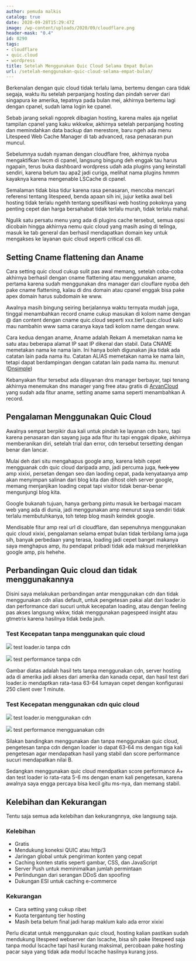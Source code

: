 ```yaml
---
author: pemuda malkis
catalog: true
date: 2020-09-28T15:29:47Z
image: /wp-content/uploads/2020/09/cloudflare.png
header-mask: "0.4"
id: 8290
tags:
- cloudflare
- quic.cloud
- wordpress
title: Setelah Menggunakan Quic Cloud Selama Empat Bulan
url: /setelah-menggunakan-quic-cloud-selama-empat-bulan/
---
```


Berkenalan dengan quic cloud tidak terlalu lama, bertemu dengan cara tidak segaja, waktu itu setelah perpanjang hosting dan pindah server dari singapura ke amerika, tepatnya pada bulan mei, akhirnya bertemu lagi dengan cpanel, sudah lama login ke cpanel.

Sebab jarang sekali ngoprek dibagian hosting, karena males aja ngeliat tampilan cpanel yang kaku wkkwkw, akhirnya setelah perpanjang hosting dan memindahkan data backup dan merestore, baru ngeh ada menu Litespeed Web Cache Manager di tab advanced, rasa penasaran pun muncul.

Sebelumnya sudah nyaman dengan cloudflare free, akhirnya nyoba mengaktifkan lwcm di cpanel, langsung bingung deh enggak tau harus ngapain, terus buka dashboard wordpress udah ada plugins yang keinstall sendiri, karena belum tau apa2 jadi curiga, melihat nama plugins hmmm kayaknya karena mengenable LSCache di cpanel.

Semalaman tidak bisa tidur karena rasa penasaran, mencoba mencari referensi tentang litespeed, benda apaan sih ini, jujur ketika awal beli hosting tidak terlalu ngehh tentang spesifikasi web hosting pokoknya yang penting cepet dan harga bersahabat tidak terlalu murah, tidak terlalu mahal.

Ngulik satu persatu menu yang ada di plugins cache tersebut, semua opsi dicobain hingga akhirnya nemu quic cloud yang masih asing di telinga, masuk ke tab general dan berhasil mendapatkan domain key untuk mengakses ke layanan quic cloud seperti critical css dll.

## Setting Cname flattening dan Aname

Cara setting quic cloud cukup sulit pas awal memang, setelah coba-coba akhirnya berhasil dengan cname flattening atau menggunakan aname, pertama karena sudah menggunakan dns manager dari clouflare nyoba deh pake cname flattening, kalau di dns domain atau cpanel enggak bisa pake apex domain harus subdomain ke www.

Awalnya masih bingung seiring berjalannya waktu ternyata mudah juga, tinggal menambahkan record cname cukup masukan di kolom name dengan @ dan content dengan cname quic.cloud seperti xxx.tier1.quic.cloud kalo mau nambahin www sama caranya kaya tadi kolom name dengan www.

Cara kedua dengan aname, Aname adalah Rekam A memetakan nama ke satu atau beberapa alamat IP saat IP dikenal dan stabil. Data CNAME memetakan nama ke nama lain. Ini hanya boleh digunakan jika tidak ada catatan lain pada nama itu. Catatan ALIAS memetakan nama ke nama lain, tetapi dapat berdampingan dengan catatan lain pada nama itu. menurut (<a rel="noreferrer noopener" href="https://support.dnsimple.com/articles/differences-between-a-cname-alias-url/#:\~:text=The%20A%20record%20maps%20a,other%20records%20on%20that%20name." target="_blank">Dnsimple</a>)

Kebanyakan fitur tersebut ada dilayanan dns manager berbayar, tapi tenang akhirnya menemukan dns manager yang free atau gratis di <a rel="noreferrer noopener" href="https://www.arvancloud.com/en/products/dns" data-type="URL" data-id="https://www.arvancloud.com/en/products/dns" target="_blank">ArvanCloud</a> yang sudah ada fitur aname, setting aname sama seperti menambahkan A record.

## Pengalaman Menggunakan Quic Cloud

Awalnya sempat berpikir dua kali untuk pindah ke layanan cdn baru, tapi karena penasaran dan sayang juga ada fitur itu tapi enggak dipake, akhirnya memberanikan diri, setelah trial dan error, cdn tersebut tersetting dengan benar dan lancar.

Mulai deh dari situ mengahapus google amp, karena lebih cepet mengguanak cdn quic cloud daripada amp, jadi percuma juga, <s>fuck you</s> amp xixixi, persetan dengan seo dan laoding cepat, pada kenyataanya amp akan menyimpan salinan dari blog kita dan dihost oleh server google, memang menjanjikan loading cepat tapi visitor tidak benar-benar mengunjungi blog kita.

Google bukanah tujuan, hanya gerbang pintu masuk ke berbagai macam web yang ada di dunia, jadi menggunakan amp menurut saya sendiri tidak terlalu membutuhkanya, toh tetep blog masih keindek google.

Mendisable fitur amp real url di cloudflare, dan sepenuhnya menggunakan quic cloud xixixi, pengalaman selama empat bulan tidak terbilang lama juga sih, banyak perbedaan yang terasa, loading jadi cepet banget makanya saya menghapus amp, itu pendapat pribadi tidak ada maksud menjelekkan google amp, pis hehehe.

## Perbandingan Quic cloud dan tidak menggunakannya

Disini saya melakukan perbandingan antar menggunakan cdn dan tidak menggunakan cdn alias default, untuk pengetesan pakai alat dari loader.io dan performance dari sucuri untuk kecepatan loading, atau dengan feeling pas akses langsung wkkw, tidak menggunakan pagespeed insight atau gtmetrix karena hasilnya tidak beda jauh.

### Test Kecepatan tanpa menggunakan quic cloud<figure class="wp-block-image size-large">


![](https://wildanfauzy.com/wp-content/uploads/2020/09/performa-no-cdn-min.png?resize=768%2C432&ssl=1)
test loader.io tanpa cdn 

![](https://wildanfauzy.com/wp-content/uploads/2020/09/tanpa-cdn-min.png?resize=768%2C432&ssl=1)
test performance tanpa cdn

Gambar diatas adalah hasil tets tanpa menggunakan cdn, server hosting ada di amerika jadi akses dari amerika dan kanada cepat, dan hasil test dari loader.io mendaptkan rata-tasa 63-64 lumayan cepet dengan konfigurasi 250 client over 1 minute.

### Test Kecepatan menggunakan cdn quic cloud<figure class="wp-block-image size-large">


![](https://wildanfauzy.com/wp-content/uploads/2020/09/respon-min.png?resize=768%2C432&ssl=1)
test loader.io menggunakan cdn

![](https://wildanfauzy.com/wp-content/uploads/2020/09/performa-min.png?resize=768%2C432&ssl=1)
test performance mengguanakan cdn

Silakan bandingkan menggunakan dan tanpa menggunakan quic cloud, pengetesan tanpa cdn dengan loader io dapat 63-64 ms dengan tiga kali pengetesan agar mendapatkan hasil yang stabil dan score performance sucuri mendapatkan nilai B.

Sedangkan menggunakan quic cloud mendpatkan score performance A+ dan test loader io rata-rata 5-6 ms dengan enam kali pengetesan, karena awalnya saya engga percaya bisa kecil gitu ms-nya, dan memang stabil.

## Kelebihan dan Kekurangan

Tentu saja semua ada kelebihan dan kekurangnnya, oke langsung saja.

### **Kelebihan**

* Gratis
* Mendukung koneksi QUIC atau http/3
* Jaringan global untuk pengiriman konten yang cepat
* Caching konten statis seperti gambar, CSS, dan JavaScript
* Server Push untuk meminimalkan jumlah permintaan
* Perlindungan dari serangan DDoS dan spoofing
* Dukungan ESI untuk caching e-commerce

### **Kekurangan**

* Cara setting yang cukup ribet
* Kuota tergantung tier hosting
* Masih beta belum final jadi harap maklum kalo ada error xixixi

Perlu dicatat untuk menggunakan quic cloud, hosting kalian pastikan sudah mendukung litespeed webserver dan lscache, bisa sih pake litespeed saja tanpa modul lscache tapi hasil kurang maksimal, percobaan pake hosting pacar saya yang tidak ada modul lscache hasilnya kurang joss.
